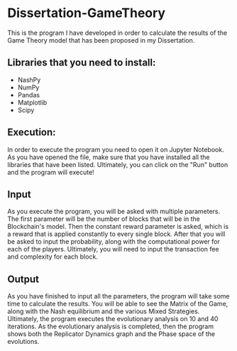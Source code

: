 # Dissertation-GameTheory
This is the program I have developed in order to calculate the results of the Game Theory model that has been proposed in my Dissertation.

## Libraries that you need to install:
- NashPy
- NumPy
- Pandas
- Matplotlib
- Scipy

## Execution: 
In order to execute the program you need to open it on Jupyter Notebook. 
As you have opened the file, make sure that you have installed all the libraries that have been listed.
Ultimately, you can click on the "Run" button and the program will execute!

## Input
As you execute the program, you will be asked with multiple parameters.
The first parameter will be the number of blocks that will be in the Blockchain's model.
Then the constant reward parameter is asked, which is a reward that is applied constantly to every single block.
After that you will be asked to input the probability, along with the computational power for each of the players.
Ultimately, you will need to input the transaction fee and complexity for each block.

## Output
As you have finished to input all the parameters, the program will take some time to calculate the results.
You will be able to see the Matrix of the Game, along with the Nash equilibrium and the various Mixed Strategies.
Ultimately, the program executes the evolutionary analysis on 10 and 40 iterations.
As the evolutionary analysis is completed, then the program shows both the Replicator Dynamics graph and the Phase space of the evolutions.
